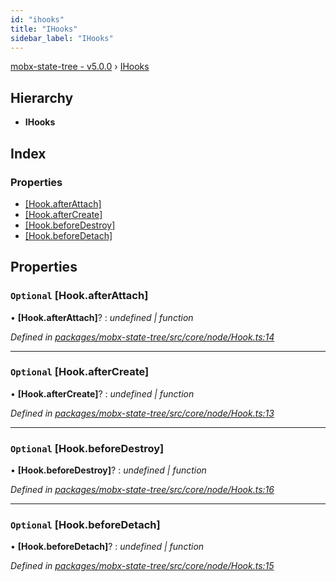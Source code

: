 ```yaml
---
id: "ihooks"
title: "IHooks"
sidebar_label: "IHooks"
---
```


[mobx-state-tree - v5.0.0](../index.md) › [IHooks](ihooks.md)

## Hierarchy

* **IHooks**

## Index

### Properties

* [[Hook.afterAttach]](ihooks.md#optional-[hook.afterattach])
* [[Hook.afterCreate]](ihooks.md#optional-[hook.aftercreate])
* [[Hook.beforeDestroy]](ihooks.md#optional-[hook.beforedestroy])
* [[Hook.beforeDetach]](ihooks.md#optional-[hook.beforedetach])

## Properties

### `Optional` [Hook.afterAttach]

• **[Hook.afterAttach]**? : *undefined | function*

*Defined in [packages/mobx-state-tree/src/core/node/Hook.ts:14](https://github.com/mobxjs/mobx-state-tree/blob/41030753/packages/mobx-state-tree/src/core/node/Hook.ts#L14)*

___

### `Optional` [Hook.afterCreate]

• **[Hook.afterCreate]**? : *undefined | function*

*Defined in [packages/mobx-state-tree/src/core/node/Hook.ts:13](https://github.com/mobxjs/mobx-state-tree/blob/41030753/packages/mobx-state-tree/src/core/node/Hook.ts#L13)*

___

### `Optional` [Hook.beforeDestroy]

• **[Hook.beforeDestroy]**? : *undefined | function*

*Defined in [packages/mobx-state-tree/src/core/node/Hook.ts:16](https://github.com/mobxjs/mobx-state-tree/blob/41030753/packages/mobx-state-tree/src/core/node/Hook.ts#L16)*

___

### `Optional` [Hook.beforeDetach]

• **[Hook.beforeDetach]**? : *undefined | function*

*Defined in [packages/mobx-state-tree/src/core/node/Hook.ts:15](https://github.com/mobxjs/mobx-state-tree/blob/41030753/packages/mobx-state-tree/src/core/node/Hook.ts#L15)*
